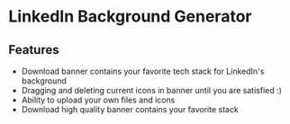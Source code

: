 # LinkedIn Background Generator

## Features

- Download banner contains your favorite tech stack for LinkedIn's background
- Dragging and deleting current icons in banner until you are satisfied :)
- Ability to upload your own files and icons
- Download high quality banner contains your favorite stack
